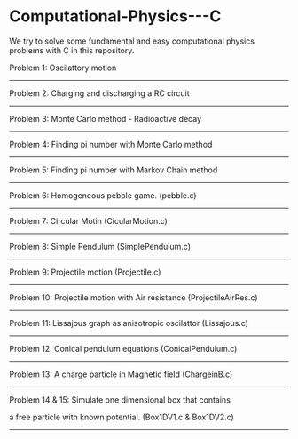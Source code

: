 # Computational-Physics---C
We try to solve some fundamental and easy computational physics problems with C in this repository.



Problem 1: Oscilattory motion

****************************************************

Problem 2: Charging and discharging a RC circuit

****************************************************

Problem 3: Monte Carlo method - Radioactive decay

****************************************************

Problem 4: Finding pi number with Monte Carlo method

****************************************************

Problem 5: Finding pi number with Markov Chain method

****************************************************

Problem 6: Homogeneous pebble game. (pebble.c)

****************************************************

Problem 7: Circular Motin (CicularMotion.c)

****************************************************

Problem 8: Simple Pendulum (SimplePendulum.c)

****************************************************

Problem 9: Projectile motion (Projectile.c)

****************************************************

Problem 10: Projectile motion with Air resistance (ProjectileAirRes.c)

****************************************************

Problem 11: Lissajous graph as anisotropic oscilattor (Lissajous.c)

****************************************************

Problem 12: Conical pendulum equations (ConicalPendulum.c)

****************************************************

Problem 13: A charge particle in Magnetic field (ChargeinB.c)

****************************************************

Problem 14 & 15: Simulate one dimensional box that contains

a free particle with known potential. (Box1DV1.c & Box1DV2.c)

****************************************************
